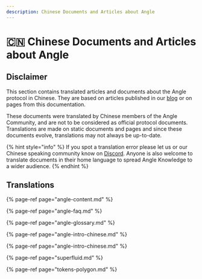 ```yaml
---
description: Chinese Documents and Articles about Angle
---
```


# 🇨🇳 Chinese Documents and Articles about Angle

## Disclaimer

This section contains translated articles and documents about the Angle protocol in Chinese. They are based on articles published in our [blog](https://blog.angle.money) or on pages from this documentation.

These documents were translated by Chinese members of the Angle Community, and are not to be considered as official protocol documents. Translations are made on static documents and pages and since these documents evolve, translations may not always be up-to-date.

{% hint style="info" %}
If you spot a translation error please let us or our Chinese speaking community know on [Discord](https://discord.gg/kzBp32ZNK7). Anyone is also welcome to translate documents in their home language to spread Angle Knowledge to a wider audience.
{% endhint %}

## Translations

{% page-ref page="angle-content.md" %}

{% page-ref page="angle-faq.md" %}

{% page-ref page="angle-glossary.md" %}

{% page-ref page="angle-intro-chinese.md" %}

{% page-ref page="angle-intro-chinese.md" %}

{% page-ref page="superfluid.md" %}

{% page-ref page="tokens-polygon.md" %}
